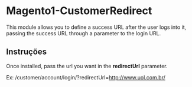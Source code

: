 # Magento1-CustomerRedirect
This module allows you to define a success URL after the user logs into it, passing the success URL through a parameter to the login URL.
## Instruções
Once installed, pass the url you want in the **redirectUrl** parameter.

Ex: /customer/account/login/?redirectUrl=http://www.uol.com.br/
